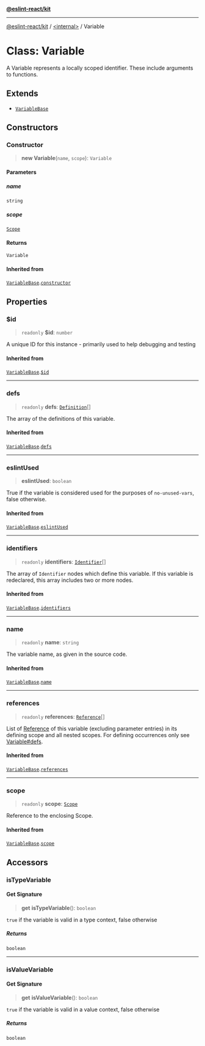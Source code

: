 [**@eslint-react/kit**](../../README.md)

***

[@eslint-react/kit](../../README.md) / [\<internal\>](../README.md) / Variable

# Class: Variable

A Variable represents a locally scoped identifier. These include arguments to functions.

## Extends

- [`VariableBase`](VariableBase.md)

## Constructors

### Constructor

> **new Variable**(`name`, `scope`): `Variable`

#### Parameters

##### name

`string`

##### scope

[`Scope`](../type-aliases/Scope.md)

#### Returns

`Variable`

#### Inherited from

[`VariableBase`](VariableBase.md).[`constructor`](VariableBase.md#constructor)

## Properties

### $id

> `readonly` **$id**: `number`

A unique ID for this instance - primarily used to help debugging and testing

#### Inherited from

[`VariableBase`](VariableBase.md).[`$id`](VariableBase.md#id)

***

### defs

> `readonly` **defs**: [`Definition`](../type-aliases/Definition.md)[]

The array of the definitions of this variable.

#### Inherited from

[`VariableBase`](VariableBase.md).[`defs`](VariableBase.md#defs)

***

### eslintUsed

> **eslintUsed**: `boolean`

True if the variable is considered used for the purposes of `no-unused-vars`, false otherwise.

#### Inherited from

[`VariableBase`](VariableBase.md).[`eslintUsed`](VariableBase.md#eslintused)

***

### identifiers

> `readonly` **identifiers**: [`Identifier`](../interfaces/Identifier.md)[]

The array of `Identifier` nodes which define this variable.
If this variable is redeclared, this array includes two or more nodes.

#### Inherited from

[`VariableBase`](VariableBase.md).[`identifiers`](VariableBase.md#identifiers)

***

### name

> `readonly` **name**: `string`

The variable name, as given in the source code.

#### Inherited from

[`VariableBase`](VariableBase.md).[`name`](VariableBase.md#name)

***

### references

> `readonly` **references**: [`Reference`](Reference.md)[]

List of [Reference](Reference.md) of this variable (excluding parameter entries)  in its defining scope and all nested scopes.
For defining occurrences only see [Variable#defs](#defs).

#### Inherited from

[`VariableBase`](VariableBase.md).[`references`](VariableBase.md#references)

***

### scope

> `readonly` **scope**: [`Scope`](../type-aliases/Scope.md)

Reference to the enclosing Scope.

#### Inherited from

[`VariableBase`](VariableBase.md).[`scope`](VariableBase.md#scope)

## Accessors

### isTypeVariable

#### Get Signature

> **get** **isTypeVariable**(): `boolean`

`true` if the variable is valid in a type context, false otherwise

##### Returns

`boolean`

***

### isValueVariable

#### Get Signature

> **get** **isValueVariable**(): `boolean`

`true` if the variable is valid in a value context, false otherwise

##### Returns

`boolean`
